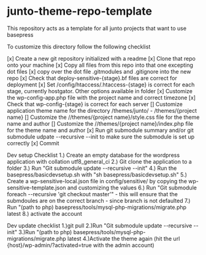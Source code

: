junto-theme-repo-template
=========================

This repository acts as a template for all junto projects that want to use basepress

To customize this directory follow the following checklist

[x] Create a new git repository initialized with a readme
[x] Clone that repo onto your machine
[x] Copy all files from this repo into that one excepting dot files
[x] copy over the dot file .gitmodules and .gitignore into the new repo
[x] Check that deploy-sensitive-{stage}.bf files are correct for deployment
[x] Set /config/htaccess/.htaccess-{stage} is correct for each stage, currently hostgator. Other options available in folder
[x] Customize the wp-config-app.php file with the project name and correct timezone
[x] Check that wp-config-{stage} is correct for each server
[] Customize application theme name for the directory /themes/junto/ - /themes/{project name}
[] Customize the //themes/{project name}/style.css file for the theme name and author
[] Customize the //themes/{project name}/index.php file for the theme name and author
[x] Run git submodule summary and/or git submodule udpate --recursive --init to make sure the submodule is set up correctly
[x] Commit

Dev setup Checklist
1.) Create an empty database for the wordpress application with collation utf8_general_ci
2.) Git clone the application to a folder
3.) Run "Git submodule update --recursive --init"
4.) Run the basepress/basicdevsetup.sh with "sh basepress/basicdevsetup.sh"
5.) Create a wp-sensitive-local.json file in config/sensitive/ by copying the wp-sensitive-template.json and customizing the values
6.) Run "Git submodule foreach --recursive 'git checkout master'" - this will ensure that the submdoules are on the correct branch - since branch is not defaulted
7.) Run "(path to php) basepress/tools/mysql-php-migrations/migrate.php latest
8.) activate the account

Dev update checklist
1.)git pull
2.)Run "Git submodule update --recursive --init"
3.)Run "(path to php) basepress/tools/mysql-php-migrations/migrate.php latest
4.)Activate the theme again (hit the url {host}/wp-admin/?activated=true with the admin account)

